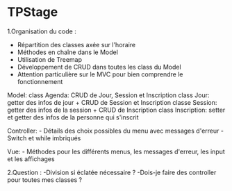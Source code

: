 # TPStage

1.Organisation du code :
  - Répartition des classes axée sur l'horaire
  - Méthodes en chaîne dans le Model
  - Utilisation de Treemap
  - Développement de CRUD dans toutes les class du Model
  - Attention particulière sur le MVC pour bien comprendre le fonctionnement
  
  Model:
    class Agenda: CRUD de Jour, Session et Inscription
    class Jour: getter des infos de jour + CRUD de Session et Inscription
    classe Session: getter des infos de la session + CRUD de Inscription
    class Inscription: setter et getter des infos de la personne qui s'inscrit
  
  Controller:
    - Détails des choix possibles du menu avec messages d'erreur
    - Switch et while imbriqués
  
  Vue:
    - Méthodes pour les différents menus, les messages d'erreur, les input et les affichages
  
  
  
  
  
  
2.Question :
  -Division si éclatée nécessaire ?
  -Dois-je faire des controller pour toutes mes  classes ?
  
  
